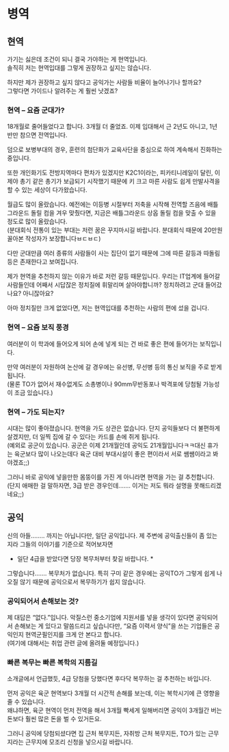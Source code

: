 # 병역
## 현역

가기는 싫은데 조건이 되니 결국 가야하는 게 현역입니다.  
솔직히 저는 현역입대를 그렇게 권장하고 싶지는 않습니다.

하지만 제가 권장하고 싶지 않다고 공익가는 사람들 비율이 늘어나기나 할까요?  
그렇다면 가이드나 알려주는 게 훨씬 낫겠죠?


### 현역 – 요즘 군대가?

18개월로 줄어들었다고 합니다. 3개월 더 줄었죠. 이제 입대해서 근 2년도 아니고, 1년 반만 참으면 전역입니다.

덤으로 보병부대의 경우, 훈련의 첨단화가 교육사단을 중심으로 하여 계속해서 진화하는 중입니다.

또한 개인화기도 전방지역마다 편차가 있겠지만 K2C1이라는, 피카티니레일이 달린, 이제야 총기 같은 총기가 보급되기 시작했기 때문에 키 크고 마른 사람도 쉽게 만발사격을 할 수 있는 세상이 다가왔습니다.

월급도 많이 올랐습니다. 예전에는 이등병 시절부터 저축을 시작해 전역할 즈음에 배틀그라운드 돌릴 컴을 겨우 맞췄다면, 지금은 배틀그라운드 상옵 돌릴 컴을 맞출 수 있을 정도로 많이 올랐습니다.  
(분대회식 전통이 있는 부대는 저런 꿈은 꾸지마시길 바랍니다. 분대회식 때문에 20만원 꼴아본 작성자가 보장합니다ㅂㄷㅂㄷ)

다만 군대만큼 여러 종류의 사람들이 사는 집단이 없기 때문에 그에 따른 갈등과 따돌림 등은 존재한다고 보여집니다.

제가 현역을 추천하지 않는 이유가 바로 저런 갈등 때문입니다. 우리는 IT업계에 들어갈 사람들인데 어째서 시답잖은 정치질에 휘말리며 살아야합니까? 정치하려고 군대 들어갔나요? 아니잖아요?

아마 정치질만 크게 없었다면, 저는 현역입대를 추천하는 사람의 편에 섰을 겁니다.


### 현역 – 요즘 보직 풍경

여러분이 이 학과에 들어오게 되어 손에 넣게 되는 건 바로 좋은 편에 들어가는 보직입니다.

만약 여러분이 자원하여 논산에 갈 경우에는 유선병, 무선병 등의 통신 보직을 주로 받게 됩니다.  
(물론 TO가 없어서 재수없게도 소총병이나 90mm무반동포나 박격포에 당첨될 가능성이 조금 있습니다.)


### 현역 – 가도 되는지?

시대는 많이 좋아졌습니다. 현역을 가도 상관은 없습니다.
단지 공익들보다 더 불편하게 살겠지만, 더 일찍 집에 갈 수 있다는 카드를 손에 쥐게 됩니다.  
(예외로 공군이 있습니다. 공군은 이제 21개월인데 공익도 21개월입니다ㅋㅋ대신 휴가는 육군보다 많이 나오는데다 육군 대비 부대시설이 좋은 편이라서 서로 쌤쌤이라고 봐야겠죠;;)

그러니 바로 공익에 넣을만한 몸뚱이를 가진 게 아니라면 현역을 가는 걸 추천합니다.  
(단지 애매한 걸 말하자면, 3급 받은 경우인데....... 이거는 저도 뭐라 설명을 못해드리겠네요;;)



## 공익

신의 아들........ 까지는 아닙니다만, 일단 공익입니다.
제 주변에 공익출신들이 좀 있는지라 그들의 이야기를 기준으로 적어보자면

* 일단 4급을 받았다면 당장 복무처부터 찾길 바랍니다. *

그렇습니다....... 복무처가 없습니다. 특히 구미 같은 경우에는 공익TO가 그렇게 쉽게 나오질 않기 때문에 공익으로서 복무하기가 쉽지 않습니다.


### 공익되어서 손해보는 것?

제 대답은 “없다.”입니다. 악질스런 중소기업에 지원서를 넣을 생각이 있다면 공익되어서 손해보는 게 있다고 말씀드리고 싶습니다만, “요즘 이력서 양식”을 쓰는 기업들은 공익인지 현역군필인지를 크게 안 본다고 합니다.  
(여기에 대해서는 취업 관련 글에 올려둘 예정입니다.)

### 빠른 복무는 빠른 복학의 지름길

소개글에서 언급했듯, 4급 당첨을 당했다면 후다닥 복무하는 걸 추천하는 바입니다.

먼저 공익은 육군 현역보다 3개월 더 시간적 손해를 보는데, 이는 복학시기에 큰 영향을 줄 수 있습니다.  
왜냐하면, 육군 현역이 먼저 전역을 해서 3개월 빡세게 일해버리면 공익이 3개월간 버는 돈보다 훨씬 많은 돈을 벌 수 있거든요.

그러니 공익에 당첨되셨다면 집 근처 복무지든, 자취방 근처 복무지든, TO가 있는 근무지라는 근무지에 모조리 신청을 넣으시길 바랍니다.
